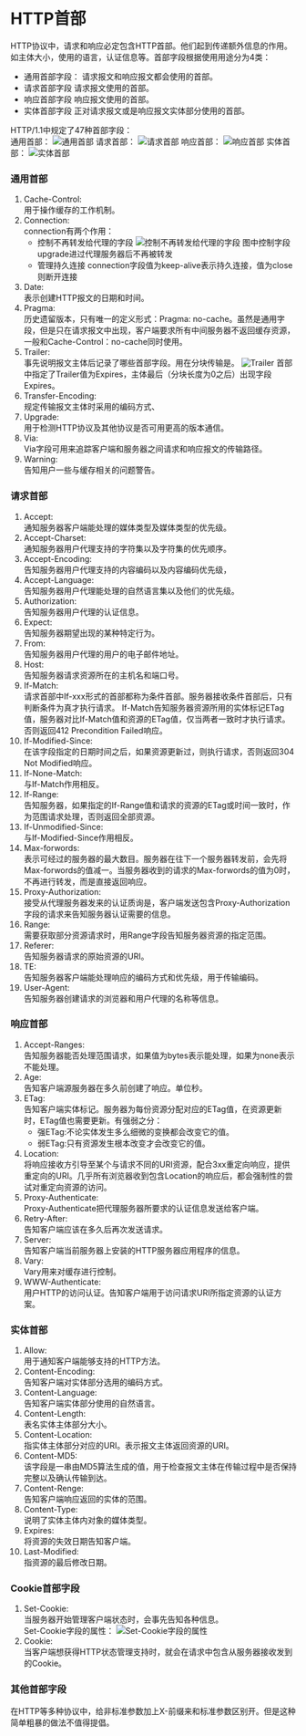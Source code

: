 # HTTP首部
HTTP协议中，请求和响应必定包含HTTP首部。他们起到传递额外信息的作用。如主体大小，使用的语言，认证信息等。首部字段根据使用用途分为4类：
* 通用首部字段：
    请求报文和响应报文都会使用的首部。
* 请求首部字段
    请求报文使用的首部。
* 响应首部字段
    响应报文使用的首部。
* 实体首部字段
    正对请求报文或是响应报文实体部分使用的首部。

HTTP/1.1中规定了47种首部字段：  
通用首部：
![通用首部](images/cha3/1.png)
请求首部：
![请求首部](images/cha3/2.png)
响应首部：
![响应首部](images/cha3/3.png)
实体首部：
![实体首部](images/cha3/4.png)
### 通用首部
1. Cache-Control:  
用于操作缓存的工作机制。
2. Connection:  
connection有两个作用：
    * 控制不再转发给代理的字段
    ![控制不再转发给代理的字段](images/cha3/5.png)
    图中控制字段upgrade进过代理服务器后不再被转发
    * 管理持久连接
    connection字段值为keep-alive表示持久连接，值为close则断开连接
3. Date:  
表示创建HTTP报文的日期和时间。
4. Pragma:  
历史遗留版本，只有唯一的定义形式：Pragma: no-cache。虽然是通用字段，但是只在请求报文中出现，客户端要求所有中间服务器不返回缓存资源，一般和Cache-Control：no-cache同时使用。
5. Trailer:  
事先说明报文主体后记录了哪些首部字段。用在分块传输是。
![Trailer](images/cha3/6.png)
首部中指定了Trailer值为Expires，主体最后（分块长度为0之后）出现字段Expires。
6. Transfer-Encoding:  
规定传输报文主体时采用的编码方式、
7. Upgrade:  
用于检测HTTP协议及其他协议是否可用更高的版本通信。
8. Via:  
Via字段可用来追踪客户端和服务器之间请求和响应报文的传输路径。
9. Warning:  
告知用户一些与缓存相关的问题警告。

### 请求首部
1. Accept:  
通知服务器客户端能处理的媒体类型及媒体类型的优先级。
2. Accept-Charset:  
通知服务器用户代理支持的字符集以及字符集的优先顺序。
3. Accept-Encoding:  
告知服务器用户代理支持的内容编码以及内容编码优先级，
4. Accept-Language:  
告知服务器用户代理能处理的自然语言集以及他们的优先级。
5. Authorization:  
告知服务器用户代理的认证信息。
6. Expect:  
告知服务器期望出现的某种特定行为。
7. From:  
告知服务器用户代理的用户的电子邮件地址。
8. Host:  
告知服务器请求资源所在的主机名和端口号。
9. If-Match:  
请求首部中If-xxx形式的首部都称为条件首部。服务器接收条件首部后，只有判断条件为真才执行请求。
If-Match告知服务器资源所用的实体标记ETag值，服务器对比If-Match值和资源的ETag值，仅当两者一致时才执行请求。否则返回412 Precondition Failed响应。
10. If-Modified-Since:  
在该字段指定的日期时间之后，如果资源更新过，则执行请求，否则返回304 Not Modified响应。
11. If-None-Match:  
与If-Match作用相反。
12. If-Range:  
告知服务器，如果指定的If-Range值和请求的资源的ETag或时间一致时，作为范围请求处理，否则返回全部资源。
13. If-Unmodified-Since:  
与If-Modified-Since作用相反。
14. Max-forwords:  
表示可经过的服务器的最大数目。服务器在往下一个服务器转发前，会先将Max-forwords的值减一。当服务器收到的请求的Max-forwords的值为0时，不再进行转发，而是直接返回响应。
15. Proxy-Authorization:  
接受从代理服务器发来的认证质询是，客户端发送包含Proxy-Authorization字段的请求来告知服务器认证需要的信息。
16. Range:  
需要获取部分资源请求时，用Range字段告知服务器资源的指定范围。
17. Referer:  
告知服务器请求的原始资源的URI。
18. TE:  
告知服务器客户端能处理响应的编码方式和优先级，用于传输编码。
19. User-Agent:  
告知服务器创建请求的浏览器和用户代理的名称等信息。

### 响应首部
1. Accept-Ranges:  
告知服务器能否处理范围请求，如果值为bytes表示能处理，如果为none表示不能处理。
2. Age:  
告知客户端源服务器在多久前创建了响应。单位秒。
3. ETag:  
告知客户端实体标记。服务器为每份资源分配对应的ETag值，在资源更新时，ETag值也需要更新。有强弱之分：
    * 强ETag:不论实体发生多么细微的变换都会改变它的值。
    * 弱ETag:只有资源发生根本改变才会改变它的值。
4. Location:  
将响应接收方引导至某个与请求不同的URI资源，配合3xx重定向响应，提供重定向的URI。几乎所有浏览器收到包含Location的响应后，都会强制性的尝试对重定向资源的访问。
5. Proxy-Authenticate:  
Proxy-Authenticate把代理服务器所要求的认证信息发送给客户端。
6. Retry-After:  
告知客户端应该在多久后再次发送请求。
7. Server:  
告知客户端当前服务器上安装的HTTP服务器应用程序的信息。
8. Vary:  
Vary用来对缓存进行控制。
9. WWW-Authenticate:  
用户HTTP的访问认证。告知客户端用于访问请求URI所指定资源的认证方案。

### 实体首部
1. Allow:  
用于通知客户端能够支持的HTTP方法。
2. Content-Encoding:  
告知客户端对实体部分选用的编码方式。
3. Content-Language:  
告知客户端实体部分使用的自然语言。
4. Content-Length:  
表名实体主体部分大小。
5. Content-Location:  
指实体主体部分对应的URI。表示报文主体返回资源的URI。
6. Content-MD5:  
该字段是一串由MD5算法生成的值，用于检查报文主体在传输过程中是否保持完整以及确认传输到达。
7. Content-Renge:  
告知客户端响应返回的实体的范围。
8. Content-Type:  
说明了实体主体内对象的媒体类型。
9. Expires:  
将资源的失效日期告知客户端。
10. Last-Modified:  
指资源的最后修改日期。

### Cookie首部字段
1. Set-Cookie:  
当服务器开始管理客户端状态时，会事先告知各种信息。  
Set-Cookie字段的属性：
![Set-Cookie字段的属性](images/cha3/7.png)
2. Cookie:  
当客户端想获得HTTP状态管理支持时，就会在请求中包含从服务器接收发到的Cookie。

### 其他首部字段
在HTTP等多种协议中，给非标准参数加上X-前缀来和标准参数区别开。但是这种简单粗暴的做法不值得提倡。
